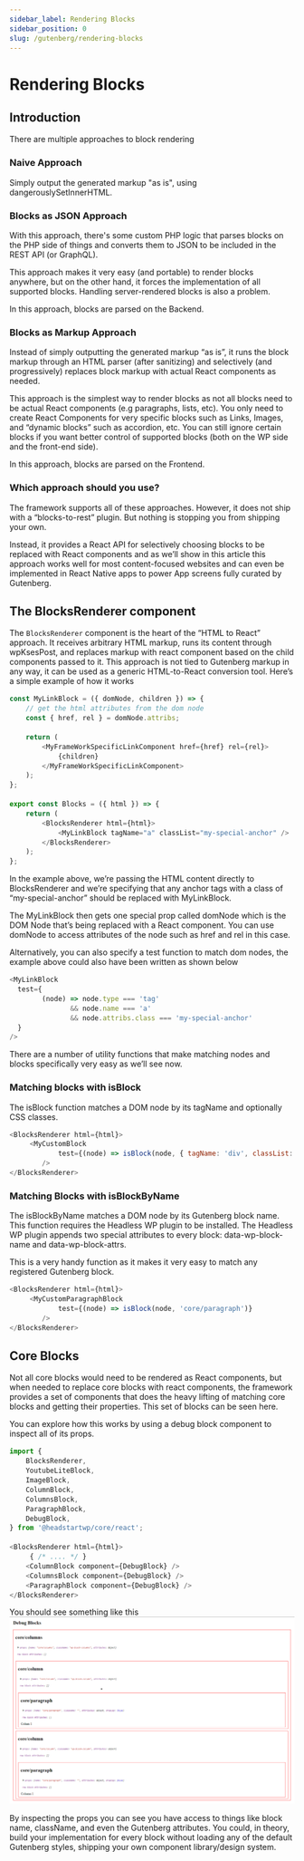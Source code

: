 ```yaml
---
sidebar_label: Rendering Blocks
sidebar_position: 0
slug: /gutenberg/rendering-blocks
---
```


# Rendering Blocks

## Introduction

There are multiple approaches to block rendering

### Naive Approach

Simply output the generated markup "as is", using dangerouslySetInnerHTML.

### Blocks as JSON Approach

With this approach, there's some custom PHP logic that parses blocks on the PHP side of things and converts them to JSON to be included in the REST API (or GraphQL). 

This approach makes it very easy (and portable) to render blocks anywhere, but on the other hand, it forces the implementation of all supported blocks. Handling server-rendered blocks is also a problem.

In this approach, blocks are parsed on the Backend.

### Blocks as Markup Approach

Instead of simply outputting the generated markup “as is”, it runs the block markup through an HTML parser (after sanitizing) and selectively (and progressively) replaces block markup with actual React components as needed.

This approach is the simplest way to render blocks as not all blocks need to be actual React components (e.g paragraphs, lists, etc). You only need to create React Components for very specific blocks such as Links, Images, and “dynamic blocks” such as accordion, etc. You can still ignore certain blocks if you want better control of supported blocks (both on the WP side and the front-end side).

In this approach, blocks are parsed on the Frontend.


### Which approach should you use?

The framework supports all of these approaches. However, it does not ship with a “blocks-to-rest” plugin. But nothing is stopping you from shipping your own.

Instead, it provides a React API for selectively choosing blocks to be replaced with React components and as we’ll show in this article this approach works well for most content-focused websites and can even be implemented in React Native apps to power App screens fully curated by Gutenberg.


## The BlocksRenderer component

The `BlocksRenderer` component is the heart of the “HTML to React” approach. It receives arbitrary HTML markup, runs its content through wpKsesPost, and replaces markup with react component based on the child components passed to it. This approach is not tied to Gutenberg markup in any way, it can be used as a generic HTML-to-React conversion tool. Here’s a simple example of how it works

```js
const MyLinkBlock = ({ domNode, children }) => {
    // get the html attributes from the dom node
    const { href, rel } = domNode.attribs;

    return (
        <MyFrameWorkSpecificLinkComponent href={href} rel={rel}>
            {children}
        </MyFrameWorkSpecificLinkComponent>
    );
};

export const Blocks = ({ html }) => {
    return (
        <BlocksRenderer html={html}>
            <MyLinkBlock tagName="a" classList="my-special-anchor" />
        </BlocksRenderer>
    );
};
```

In the example above, we’re passing the HTML content directly to BlocksRenderer and we’re specifying that any anchor tags with a class of “my-special-anchor” should be replaced with MyLinkBlock.

The MyLinkBlock then gets one special prop called domNode which is the DOM Node that’s being replaced with a React component. You can use domNode to access attributes of the node such as href and rel in this case.

Alternatively, you can also specify a test function to match dom nodes, the example above could also have been written as shown below

```js
<MyLinkBlock 
  test={ 
        (node) => node.type === 'tag' 
               && node.name === 'a' 
               && node.attribs.class === 'my-special-anchor'
  } 
/>
```

There are a number of utility functions that make matching nodes and blocks specifically very easy as we’ll see now.

### Matching blocks with isBlock

The isBlock function matches a DOM node by its tagName and optionally CSS classes.

```js
<BlocksRenderer html={html}>
     <MyCustomBlock
            test={(node) => isBlock(node, { tagName: 'div', classList: ['block-class-name'] })}
        />
</BlocksRenderer>
```

### Matching Blocks with isBlockByName

The isBlockByName matches a DOM node by its Gutenberg block name. This function requires the Headless WP plugin to be installed. The Headless WP plugin appends two special attributes to every block: data-wp-block-name and data-wp-block-attrs.

This is a very handy function as it makes it very easy to match any registered Gutenberg block.

```js
<BlocksRenderer html={html}>
     <MyCustomParagraphBlock
            test={(node) => isBlock(node, 'core/paragraph')}
        />
</BlocksRenderer>
```

## Core Blocks

Not all core blocks would need to be rendered as React components, but when needed to replace core blocks with react components, the framework provides a set of components that does the heavy lifting of matching core blocks and getting their properties. This set of blocks can be seen here.

You can explore how this works by using a debug block component to inspect all of its props. 

```js
import {
	BlocksRenderer,
	YoutubeLiteBlock,
	ImageBlock,
	ColumnBlock,
	ColumnsBlock,
	ParagraphBlock,
	DebugBlock,
} from '@headstartwp/core/react';

<BlocksRenderer html={html}>
     { /* .... */ }
	<ColumnBlock component={DebugBlock} />
	<ColumnsBlock component={DebugBlock} />
	<ParagraphBlock component={DebugBlock} />
</BlocksRenderer>
```

You should see something like this
![Debug Blocks](../../static/img/debug-blocks.png)

By inspecting the props you can see you have access to things like block name, className, and even the Gutenberg attributes. You could, in theory, build your implementation for every block without loading any of the default Gutenberg styles, shipping your own component library/design system.